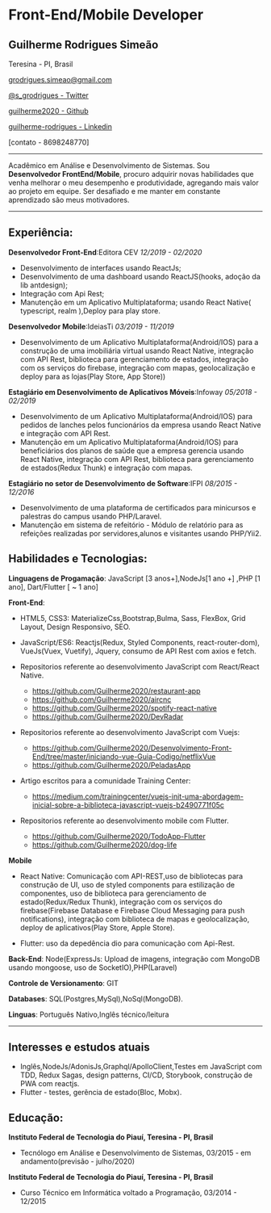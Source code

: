 # Front-End/Mobile Developer

## Guilherme Rodrigues Simeão

Teresina - PI, Brasil

[ grodrigues.simeao@gmail.com](mailto:grodrigues.simeao@gmail.com)

[ @s_grodrigues - Twitter](https://twitter.com/s_grodrigues)

[ guilherme2020 - Github](https://github.com/Guilherme2020)

[guilherme-rodrigues - Linkedin](https://www.linkedin.com/in/guilherme-rodrigues-1b9ab0109/)

[contato - 8698248770]

---------
Acadêmico em Análise e Desenvolvimento de Sistemas. Sou **Desenvolvedor FrontEnd/Mobile**, procuro adquirir novas habilidades que venha melhorar o meu desempenho e produtividade, agregando mais valor ao projeto em equipe. Ser desafiado e me manter em constante aprendizado são meus motivadores.

---------------

## Experiência:

**Desenvolvedor Front-End**:Editora CEV *12/2019 - 02/2020*
  - Desenvolvimento de interfaces usando ReactJs;
  - Desenvolvimento de uma dashboard usando ReactJS(hooks, adoção da lib antdesign);
  - Integração com Api Rest;
  - Manutenção em um Aplicativo Multiplataforma; usando React Native( typescript, realm ),Deploy para play store.
  
**Desenvolvedor Mobile**:IdeiasTi *03/2019 - 11/2019*
  - Desenvolvimento de um  Aplicativo  Multiplataforma(Android/IOS) para a construção de uma imobiliária virtual usando React Native, integração com API Rest, biblioteca para gerenciamento de estados, integração com os serviços do firebase, integração com mapas, geolocalização e deploy para as lojas(Play Store, App Store))

**Estagiário em Desenvolvimento de Aplicativos Móveis**:Infoway *05/2018 - 02/2019*
  -	Desenvolvimento de um  Aplicativo  Multiplataforma(Android/IOS) para pedidos de lanches pelos funcionários da empresa usando React Native e integração com API Rest.
  - Manutenção em um Aplicativo Multiplataforma(Android/IOS) para beneficiários dos planos de saúde que a empresa gerencia usando React Native, integração com API Rest, biblioteca para gerenciamento de estados(Redux Thunk) e  integração com mapas.

**Estagiário no setor de Desenvolvimento de Software**:IFPI *08/2015 - 12/2016*
  - Desenvolvimento de uma plataforma de certificados para  minicursos e palestras do campus usando PHP/Laravel.
  - Manutenção em sistema de refeitório - Módulo de relatório para as refeições realizadas por servidores,alunos e visitantes usando PHP/Yii2.
  
## Habilidades e Tecnologias:

**Linguagens de Progamação**: JavaScript [3 anos+],NodeJs[1 ano +] ,PHP [1 ano], Dart/Flutter [ ~ 1 ano] 

**Front-End**:
- HTML5, CSS3: MaterializeCss,Bootstrap,Bulma, Sass, FlexBox, Grid Layout, Design Responsivo, SEO.
- JavaScript/ES6: Reactjs(Redux, Styled Components, react-router-dom), VueJs(Vuex, Vuetify), Jquery, consumo de API Rest com axios e fetch.
- Repositorios referente ao desenvolvimento JavaScript com React/React Native.
 
  - https://github.com/Guilherme2020/restaurant-app
  - https://github.com/Guilherme2020/aircnc
  - https://github.com/Guilherme2020/spotify-react-native
  - https://github.com/Guilherme2020/DevRadar
- Repositorios referente ao desenvolvimento JavaScript com Vuejs:
  - https://github.com/Guilherme2020/Desenvolvimento-Front-End/tree/master/iniciando-vue-Guia-Codigo/netflixVue
  - https://github.com/Guilherme2020/PeladasApp
 - Artigo escritos para a comunidade Training Center:
	- https://medium.com/trainingcenter/vuejs-init-uma-abordagem-inicial-sobre-a-biblioteca-javascript-vuejs-b2490771f05c
  
- Repositorios referente ao desenvolvimento mobile com Flutter.
  - https://github.com/Guilherme2020/TodoApp-Flutter
  - https://github.com/Guilherme2020/dog-life 

**Mobile** 
  - React Native: Comunicação com API-REST,uso de bibliotecas para construção de UI, uso de styled components para estilização de componentes, uso de biblioteca para gerenciamento de estado(Redux/Redux Thunk), integração com os serviços do firebase(Firebase Database e Firebase Cloud Messaging para push notifications), integração com biblioteca de mapas e geolocalização, deploy de aplicativos(Play Store, Apple Store).
 
  - Flutter: uso da depedência dio para comunicação com Api-Rest.

**Back-End**: Node(ExpressJs: Upload  de imagens, integração com MongoDB usando mongoose, uso de SocketIO),PHP(Laravel)

**Controle de Versionamento**: GIT

**Databases**: SQL(Postgres,MySql),NoSql(MongoDB).

**Linguas**: Português Nativo,Inglês técnico/leitura

----------------------

## Interesses e estudos atuais

  - Inglês,NodeJs/AdonisJs,Graphql/ApolloClient,Testes em JavaScript com TDD, Redux Sagas, design patterns, CI/CD, Storybook, construção de PWA com reactjs.
  - Flutter - testes, gerência de estado(Bloc, Mobx).

## Educação:

**Instituto Federal de Tecnologia do Piauí, Teresina - PI, Brasil**

- Tecnólogo em Análise e Desenvolvimento de Sistemas, 03/2015 - em andamento(previsão - julho/2020)

**Instituto Federal de Tecnologia do Piauí, Teresina - PI, Brasil**

- Curso Técnico em Informática voltado a Programação, 03/2014 - 12/2015


